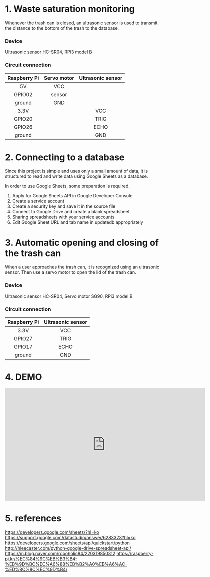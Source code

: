 # 1. Waste saturation monitoring
Whenever the trash can is closed, an ultrasonic sensor is used to transmit the distance to the bottom of the trash to the database.

### Device
Ultrasonic sensor HC-SR04, RPi3 model B

### Circuit connection
| Raspberry Pi | Servo motor | Ultrasonic sensor |
|:--------:|:--------:|:--------:|
| 5V | VCC |  |
| GPIO02 | sensor |  |
| ground | GND |  |
| 3.3V |  | VCC |
| GPIO20 |  | TRIG |
| GPIO26 |  | ECHO |
| ground |  | GND |

# 2. Connecting to a database
Since this project is simple and uses only a small amount of data, it is structured to read and write data using Google Sheets as a database.

In order to use Google Sheets, some preparation is required.
1. Apply for Google Sheets API in Google Developer Console
2. Create a service account
3. Create a security key and save it in the source file
4. Connect to Google Drive and create a blank spreadsheet
5. Sharing spreadsheets with your service accounts
6. Edit Google Sheet URL and tab name in updatedb appropriately

# 3. Automatic opening and closing of the trash can
When a user approaches the trash can, it is recognized using an ultrasonic sensor. Then use a servo motor to open the lid of the trash can.

### Device
Ultrasonic sensor HC-SR04, Servo motor SG90, RPi3 model B

### Circuit connection
| Raspberry Pi | Ultrasonic sensor |
|:--------:|:--------:|
| 3.3V | VCC |
| GPIO27 | TRIG |
| GPIO17 | ECHO |
| ground | GND |

# 4. DEMO
<iframe width="640" height="360" src="https://www.youtube.com/watch?v=w_6GqLav7gM&feature=youtu.be" frameborder="0" gesture="media" allowfullscreen=""></iframe>

# 5. references
https://developers.google.com/sheets/?hl=ko
https://support.google.com/datastudio/answer/6283323?hl=ko
https://developers.google.com/sheets/api/quickstart/python
http://hleecaster.com/python-google-drive-spreadsheet-api/
https://m.blog.naver.com/roboholic84/220319850312
https://raspberry-pi.kr/%EC%84%9C%EB%B3%B4-%EB%9D%BC%EC%A6%88%EB%B2%A0%EB%A6%AC-%ED%8C%8C%EC%9D%B4/
